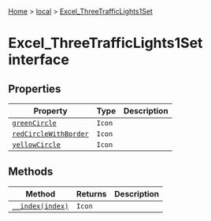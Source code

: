 [Home](./index) &gt; [local](local.md) &gt; [Excel\_ThreeTrafficLights1Set](local.excel_threetrafficlights1set.md)

# Excel\_ThreeTrafficLights1Set interface

## Properties

|  Property | Type | Description |
|  --- | --- | --- |
|  [`greenCircle`](local.excel_threetrafficlights1set.greencircle.md) | `Icon` |  |
|  [`redCircleWithBorder`](local.excel_threetrafficlights1set.redcirclewithborder.md) | `Icon` |  |
|  [`yellowCircle`](local.excel_threetrafficlights1set.yellowcircle.md) | `Icon` |  |

## Methods

|  Method | Returns | Description |
|  --- | --- | --- |
|  [`__index(index)`](local.excel_threetrafficlights1set.__index.md) | `Icon` |  |

